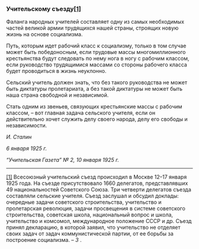 ### Учительскому съезду[**[1]**](#_ftn1)

Фаланга народных учителей составляет одну из самых необходимых частей великой армии трудящихся нашей страны, строящих новую жизнь на основе социализма.

Путь, которым идет рабочий класс к социализму, только в том случае может быть победоносным, если трудовые массы многомиллионного крестьянства будут следовать по нему нога в ногу с рабочим классом, если руководство трудящимися массами со стороны рабочего класса будет проводиться в жизнь неуклонно.

Сельский учитель должен знать, что без такого руководства не может быть диктатуры пролетариата, а без такой диктатуры не может быть наша страна свободной и независимой.

Стать одним из звеньев, связующих крестьянские массы с рабочим классом, – вот главная задача сельского учителя, если он действительно хочет служить делу своего народа, делу его свободы и независимости.

_И. Сталин_

_6 января 1925_ _г._

_“Учительская Газета” №_ _2, 10 января 1925_ _г._

  

---

[[1]](#_ftnref1) Всесоюзный учительский съезд происходил в Москве 12–17 января 1925 года. На съезде присутствовало 1660 делегатов, представлявших 49 национальностей Советского Союза. Три четверти делегатов съезда составляли сельские учителя. Съезд заслушал и обсудил доклады: очередные задачи советского строительства, учительство и пролетарская революция, задачи просвещения в системе советского строительства, советская школа, национальный вопрос и школа, учительство и комсомол, международное положение СССР и др. Съезд принял декларацию, в которой заявил, что учительство не отделяет своих задач от задач коммунистической партии, от ее борьбы за построение социализма. – _3_ .